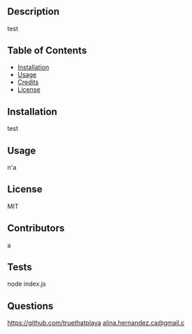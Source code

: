 
  # <Lemonade>

  ## Description
  
  test

  ## Table of Contents
  - [Installation](#installation)
  - [Usage](#usage)
  - [Credits](#credits)
  - [License](#license)
  
  ## Installation
  
  test
  
  ## Usage
  
  n'a
  
  ## License
  
  MIT
  
  ## Contributors
  
  a
  
  ## Tests
  
  node index.js
  
  ## Questions
  
  https://github.com/truethatplaya
  alina.hernandez.ca@gmail.c
  
